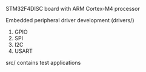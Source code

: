 STM32F4DISC board with ARM Cortex-M4 processor 

Embedded peripheral driver development (drivers/)
1) GPIO
2) SPI
3) I2C
4) USART

src/ contains test applications


